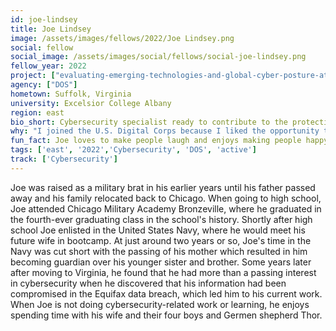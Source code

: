 ```yaml
---
id: joe-lindsey
title: Joe Lindsey
image: /assets/images/fellows/2022/Joe Lindsey.png
social: fellow
social_image: /assets/images/social/fellows/social-joe-lindsey.png
fellow_year: 2022
project: ["evaluating-emerging-technologies-and-global-cyber-posture-at-the-department-of-state"]
agency: ["DOS"]
hometown: Suffolk, Virginia
university: Excelsior College Albany
region: east
bio_short: Cybersecurity specialist ready to contribute to the protecting the government and its people
why: "I joined the U.S. Digital Corps because I liked the opportunity to immediately contribute to the the government and the people, while still being able to learn and receive feedback, guidance, and training." 
fun_fact: Joe loves to make people laugh and enjoys making people happy or smile as a result. 
tags: ['east', '2022','Cybersecurity', 'DOS', 'active']
track: ['Cybersecurity']
---
```


Joe was raised as a military brat in his earlier years until his father passed away and his family relocated back to Chicago. When going to high school, Joe attended Chicago Military Academy Bronzeville, where he graduated in the fourth-ever graduating class in the school's history. Shortly after high school Joe enlisted in the United States Navy, where he would meet his future wife in bootcamp. At just around two years or so, Joe's time in the Navy was cut short with the passing of his mother which resulted in him becoming guardian over his younger sister and brother. Some years later after moving to Virginia, he found that he had more than a passing interest in cybersecurity when he discovered that his information had been compromised in the Equifax data breach, which led him to his current work. When Joe is not doing cybersecurity-related work or learning, he enjoys spending time with his wife and their four boys and Germen shepherd Thor.
